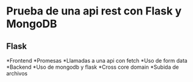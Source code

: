 # Prueba de una api rest con Flask y MongoDB

Flask
------
*Frontend
    *Promesas
    *Llamadas a una api con fetch
    *Uso de form data
*Backend
    *Uso de mongodb y flask
    *Cross core domain
    *Subida de archivos